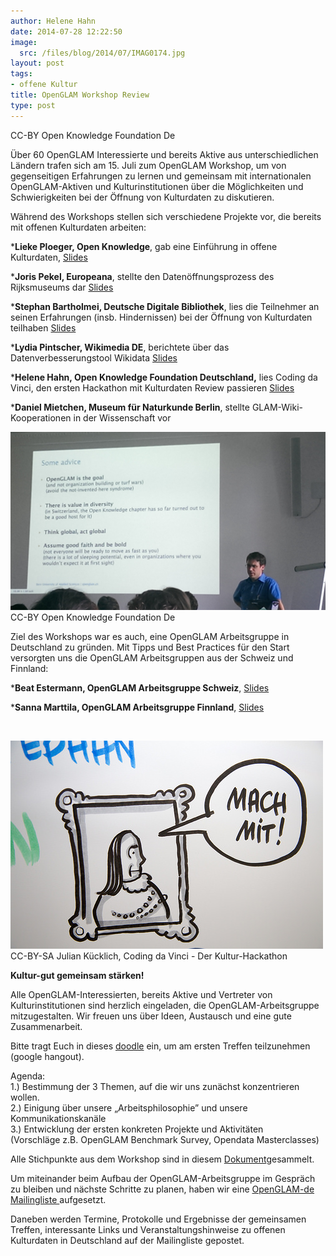 ```yaml
---
author: Helene Hahn
date: 2014-07-28 12:22:50
image:
  src: /files/blog/2014/07/IMAG0174.jpg
layout: post
tags:
- offene Kultur
title: OpenGLAM Workshop Review
type: post
---
```


 CC-BY Open Knowledge Foundation De

Über 60 OpenGLAM Interessierte und bereits Aktive aus unterschiedlichen Ländern trafen sich am 15. Juli zum OpenGLAM Workshop, um von gegenseitigen Erfahrungen zu lernen und gemeinsam mit internationalen OpenGLAM-Aktiven und Kulturinstitutionen über die Möglichkeiten und Schwierigkeiten bei der Öffnung von Kulturdaten zu diskutieren.

Während des Workshops stellen sich verschiedene Projekte vor, die bereits mit offenen Kulturdaten arbeiten:

***Lieke Ploeger, Open Knowledge**, gab eine Einführung in offene Kulturdaten, [Slides](/files/blog/2014/06/1_Lieke-Ploeger_OpenGLAM-intro-OKFest-2014.pdf)

***Joris Pekel, Europeana**, stellte den Datenöffnungsprozess des Rijksmuseums dar [Slides](/files/blog/2014/06/2_Joris-Pekel_rijksmuseumpaper-140717041443-phpapp01.pdf)

***Stephan Bartholmei, Deutsche Digitale Bibliothek**, lies die Teilnehmer an seinen Erfahrungen (insb. Hindernissen) bei der Öffnung von Kulturdaten teilhaben [Slides](/files/blog/2014/06/3_Stephan-Bartholmei_2014-07-15-OpenGLAM-Workshop_with_notes.pdf)

***Lydia Pintscher, Wikimedia DE**, berichtete über das Datenverbesserungstool Wikidata [Slides](/files/blog/2014/06/4_Lydia-Pintscher_Wikidata-@-OKFest-Fringe-event-2014-07-15.pdf)

***Helene Hahn, Open Knowledge Foundation Deutschland,** lies Coding da Vinci, den ersten Hackathon mit Kulturdaten Review passieren [Slides](/files/blog/2014/06/5_Helene-Hahn_openglam-workshop-2014-final.pdf)

***Daniel Mietchen, Museum für Naturkunde Berlin**, stellte GLAM-Wiki-Kooperationen in der Wissenschaft vor

![](/files/blog/2014/07/IMAG0184.jpg) CC-BY Open Knowledge Foundation De

Ziel des Workshops war es auch, eine OpenGLAM Arbeitsgruppe in Deutschland zu gründen. Mit Tipps und Best Practices für den Start versorgten uns die OpenGLAM Arbeitsgruppen aus der Schweiz und Finnland:

***Beat Estermann, OpenGLAM Arbeitsgruppe Schweiz**, [Slides](/files/blog/2014/06/7_Beat-Estermann_20140715_OpenGLAM_Satellite-Event_Input_CH.pdf)

***Sanna Marttila, OpenGLAM Arbeitsgruppe Finnland**, [Slides](/files/blog/2014/06/8_Sanna-Marttila_OpenGLAM-workshop-Berlin-SM-150714.pdf)

 

![](/files/blog/2014/06/mach-mit.jpg) CC-BY-SA Julian Kücklich, Coding da Vinci - Der Kultur-Hackathon

**Kultur-gut gemeinsam stärken!**

Alle OpenGLAM-Interessierten, bereits Aktive und Vertreter von Kulturinstitutionen sind herzlich eingeladen, die OpenGLAM-Arbeitsgruppe mitzugestalten. Wir freuen uns über Ideen, Austausch und eine gute Zusammenarbeit.

Bitte tragt Euch in dieses [doodle](http://doodle.com/55ze4yrx68bt5ct2) ein, um am ersten Treffen teilzunehmen (google hangout).

Agenda:  
1.) Bestimmung der 3 Themen, auf die wir uns zunächst konzentrieren wollen.  
2.) Einigung über unsere „Arbeitsphilosophie” und unsere Kommunikationskanäle  
3.) Entwicklung der ersten konkreten Projekte und Aktivitäten  
(Vorschläge z.B. OpenGLAM Benchmark Survey, Opendata Masterclasses)

Alle Stichpunkte aus dem Workshop sind in diesem [Dokument](https://docs.google.com/document/d/1DKNo8qhdBBI0jv0cwjZqXE7XFWrI9389jti_eydnyNc/edit?usp=sharing)gesammelt.

Um miteinander beim Aufbau der OpenGLAM-Arbeitsgruppe im Gespräch zu bleiben und nächste Schritte zu planen, haben wir eine [OpenGLAM-de Mailingliste ](https://lists.okfn.org/mailman/listinfo/openglam-de)aufgesetzt.

Daneben werden Termine, Protokolle und Ergebnisse der gemeinsamen Treffen, interessante Links und Veranstaltungshinweise zu offenen Kulturdaten in Deutschland auf der Mailingliste gepostet.